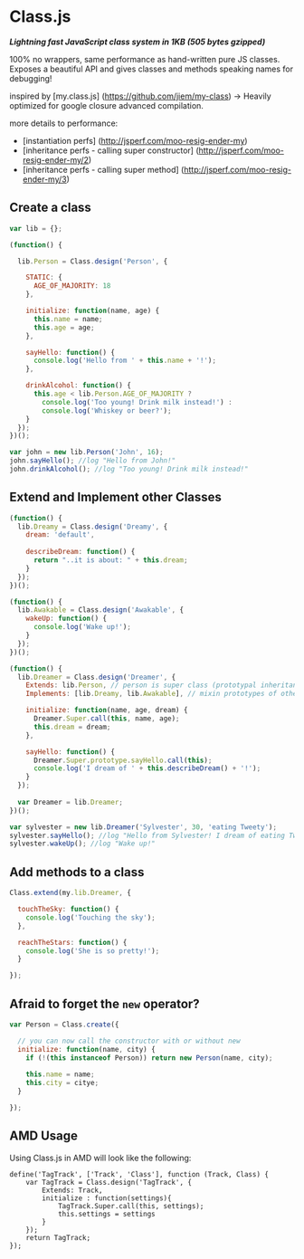 Class.js
========

***Lightning fast JavaScript class system in 1KB (505 bytes gzipped)***

100% no wrappers, same performance as hand-written pure JS classes. Exposes a beautiful API and gives classes and methods speaking names for debugging!

inspired by [my.class.js] (https://github.com/jiem/my-class) -> Heavily optimized for google closure advanced compilation.

more details to performance:
* [instantiation perfs] (http://jsperf.com/moo-resig-ender-my)
* [inheritance perfs - calling super constructor] (http://jsperf.com/moo-resig-ender-my/2)
* [inheritance perfs - calling super method] (http://jsperf.com/moo-resig-ender-my/3) 

Create a class
--------------
```JavaScript
var lib = {};

(function() {

  lib.Person = Class.design('Person', {

    STATIC: {
      AGE_OF_MAJORITY: 18
    },

    initialize: function(name, age) {
      this.name = name;
      this.age = age;
    },

    sayHello: function() {
      console.log('Hello from ' + this.name + '!');
    },

    drinkAlcohol: function() {
      this.age < lib.Person.AGE_OF_MAJORITY ?
        console.log('Too young! Drink milk instead!') :
        console.log('Whiskey or beer?');
    }
  });
})();

var john = new lib.Person('John', 16);
john.sayHello(); //log "Hello from John!"
john.drinkAlcohol(); //log "Too young! Drink milk instead!"
```

Extend and Implement other Classes
----------------------------------
```JavaScript
(function() {
  lib.Dreamy = Class.design('Dreamy', {
    dream: 'default',
  
    describeDream: function() {
      return "..it is about: " + this.dream;
    }
  });
})();

(function() {
  lib.Awakable = Class.design('Awakable', {
    wakeUp: function() {
      console.log('Wake up!');
    }
  });
})();

(function() {
  lib.Dreamer = Class.design('Dreamer', { 
    Extends: lib.Person, // person is super class (prototypal inheritance)
    Implements: [lib.Dreamy, lib.Awakable], // mixin prototypes of other classes

    initialize: function(name, age, dream) {
      Dreamer.Super.call(this, name, age);
      this.dream = dream;
    },

    sayHello: function() {
      Dreamer.Super.prototype.sayHello.call(this);
      console.log('I dream of ' + this.describeDream() + '!');
    }
  });
  
  var Dreamer = lib.Dreamer;
})();

var sylvester = new lib.Dreamer('Sylvester', 30, 'eating Tweety');
sylvester.sayHello(); //log "Hello from Sylvester! I dream of eating Tweety!"
sylvester.wakeUp(); //log "Wake up!"
```

Add methods to a class
----------------------
```JavaScript
Class.extend(my.lib.Dreamer, {

  touchTheSky: function() {
    console.log('Touching the sky');
  },

  reachTheStars: function() {
    console.log('She is so pretty!');
  }

});
```
Afraid to forget the `new` operator?
------------------------------------
```JavaScript
var Person = Class.create({

  // you can now call the constructor with or without new
  initialize: function(name, city) {
    if (!(this instanceof Person)) return new Person(name, city);
    
    this.name = name;
    this.city = citye;
  }

});
```

AMD Usage
--------------------------------------

Using Class.js in AMD will look like the following:

```
define('TagTrack', ['Track', 'Class'], function (Track, Class) {
    var TagTrack = Class.design('TagTrack', {
        Extends: Track,
        initialize : function(settings){
            TagTrack.Super.call(this, settings);
            this.settings = settings
        }
    });
    return TagTrack;
});
```